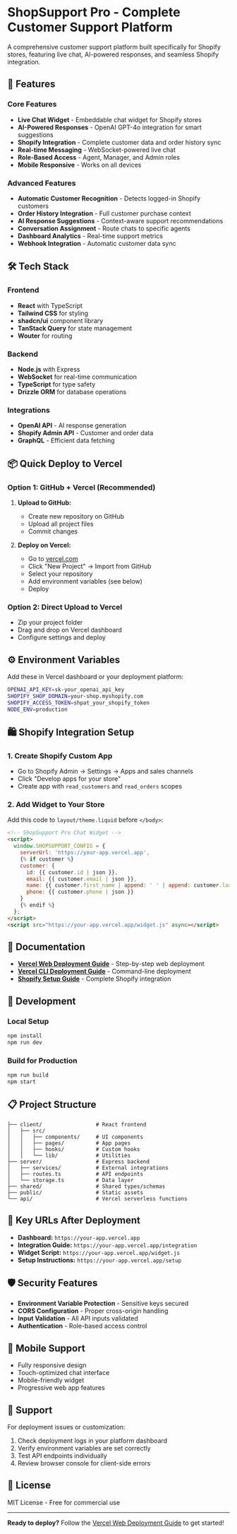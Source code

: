 # ShopSupport Pro - Complete Customer Support Platform

A comprehensive customer support platform built specifically for Shopify stores, featuring live chat, AI-powered responses, and seamless Shopify integration.

## 🚀 Features

### Core Features
- **Live Chat Widget** - Embeddable chat widget for Shopify stores
- **AI-Powered Responses** - OpenAI GPT-4o integration for smart suggestions
- **Shopify Integration** - Complete customer data and order history sync
- **Real-time Messaging** - WebSocket-powered live chat
- **Role-Based Access** - Agent, Manager, and Admin roles
- **Mobile Responsive** - Works on all devices

### Advanced Features
- **Automatic Customer Recognition** - Detects logged-in Shopify customers
- **Order History Integration** - Full customer purchase context
- **AI Response Suggestions** - Context-aware support recommendations
- **Conversation Assignment** - Route chats to specific agents
- **Dashboard Analytics** - Real-time support metrics
- **Webhook Integration** - Automatic customer data sync

## 🛠 Tech Stack

### Frontend
- **React** with TypeScript
- **Tailwind CSS** for styling
- **shadcn/ui** component library
- **TanStack Query** for state management
- **Wouter** for routing

### Backend
- **Node.js** with Express
- **WebSocket** for real-time communication
- **TypeScript** for type safety
- **Drizzle ORM** for database operations

### Integrations
- **OpenAI API** - AI response generation
- **Shopify Admin API** - Customer and order data
- **GraphQL** - Efficient data fetching

## 📦 Quick Deploy to Vercel

### Option 1: GitHub + Vercel (Recommended)

1. **Upload to GitHub:**
   - Create new repository on GitHub
   - Upload all project files
   - Commit changes

2. **Deploy on Vercel:**
   - Go to [vercel.com](https://vercel.com)
   - Click "New Project" → Import from GitHub
   - Select your repository
   - Add environment variables (see below)
   - Deploy

### Option 2: Direct Upload to Vercel
- Zip your project folder
- Drag and drop on Vercel dashboard
- Configure settings and deploy

## ⚙️ Environment Variables

Add these in Vercel dashboard or your deployment platform:

```bash
OPENAI_API_KEY=sk-your_openai_api_key
SHOPIFY_SHOP_DOMAIN=your-shop.myshopify.com
SHOPIFY_ACCESS_TOKEN=shpat_your_shopify_token
NODE_ENV=production
```

## 🛍️ Shopify Integration Setup

### 1. Create Shopify Custom App
- Go to Shopify Admin → Settings → Apps and sales channels
- Click "Develop apps for your store"
- Create app with `read_customers` and `read_orders` scopes

### 2. Add Widget to Your Store
Add this code to `layout/theme.liquid` before `</body>`:

```html
<!-- ShopSupport Pro Chat Widget -->
<script>
  window.SHOPSUPPORT_CONFIG = {
    serverUrl: 'https://your-app.vercel.app',
    {% if customer %}
    customer: {
      id: {{ customer.id | json }},
      email: {{ customer.email | json }},
      name: {{ customer.first_name | append: ' ' | append: customer.last_name | json }},
      phone: {{ customer.phone | json }}
    }
    {% endif %}
  };
</script>
<script src="https://your-app.vercel.app/widget.js" async></script>
```

## 📖 Documentation

- **[Vercel Web Deployment Guide](VERCEL_WEB_DEPLOYMENT.md)** - Step-by-step web deployment
- **[Vercel CLI Deployment Guide](VERCEL_DEPLOYMENT_GUIDE.md)** - Command-line deployment
- **[Shopify Setup Guide](SHOPIFY_SETUP_GUIDE.md)** - Complete Shopify integration

## 🔧 Development

### Local Setup
```bash
npm install
npm run dev
```

### Build for Production
```bash
npm run build
npm start
```

## 📋 Project Structure

```
├── client/                 # React frontend
│   ├── src/
│   │   ├── components/     # UI components
│   │   ├── pages/          # App pages
│   │   ├── hooks/          # Custom hooks
│   │   └── lib/            # Utilities
├── server/                 # Express backend
│   ├── services/           # External integrations
│   ├── routes.ts           # API endpoints
│   └── storage.ts          # Data layer
├── shared/                 # Shared types/schemas
├── public/                 # Static assets
└── api/                    # Vercel serverless functions
```

## 🎯 Key URLs After Deployment

- **Dashboard:** `https://your-app.vercel.app`
- **Integration Guide:** `https://your-app.vercel.app/integration`
- **Widget Script:** `https://your-app.vercel.app/widget.js`
- **Setup Instructions:** `https://your-app.vercel.app/setup`

## 🛡️ Security Features

- **Environment Variable Protection** - Sensitive keys secured
- **CORS Configuration** - Proper cross-origin handling  
- **Input Validation** - All API inputs validated
- **Authentication** - Role-based access control

## 📱 Mobile Support

- Fully responsive design
- Touch-optimized chat interface
- Mobile-friendly widget
- Progressive web app features

## 🤝 Support

For deployment issues or customization:
1. Check deployment logs in your platform dashboard
2. Verify environment variables are set correctly
3. Test API endpoints individually
4. Review browser console for client-side errors

## 📄 License

MIT License - Free for commercial use

---

**Ready to deploy?** Follow the [Vercel Web Deployment Guide](VERCEL_WEB_DEPLOYMENT.md) to get started!